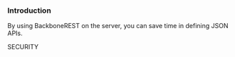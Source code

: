 ### Introduction

By using BackboneREST on the server, you can save time in defining JSON APIs.

SECURITY